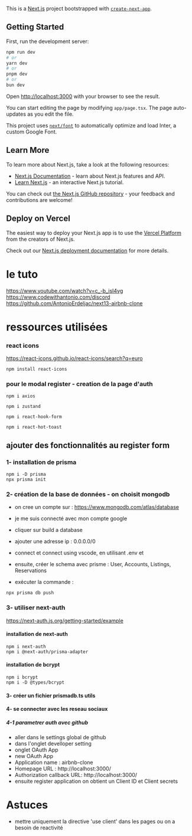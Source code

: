 This is a [Next.js](https://nextjs.org/) project bootstrapped with [`create-next-app`](https://github.com/vercel/next.js/tree/canary/packages/create-next-app).

## Getting Started

First, run the development server:

```bash
npm run dev
# or
yarn dev
# or
pnpm dev
# or
bun dev
```

Open [http://localhost:3000](http://localhost:3000) with your browser to see the result.

You can start editing the page by modifying `app/page.tsx`. The page auto-updates as you edit the file.

This project uses [`next/font`](https://nextjs.org/docs/basic-features/font-optimization) to automatically optimize and load Inter, a custom Google Font.

## Learn More

To learn more about Next.js, take a look at the following resources:

- [Next.js Documentation](https://nextjs.org/docs) - learn about Next.js features and API.
- [Learn Next.js](https://nextjs.org/learn) - an interactive Next.js tutorial.

You can check out [the Next.js GitHub repository](https://github.com/vercel/next.js/) - your feedback and contributions are welcome!

## Deploy on Vercel

The easiest way to deploy your Next.js app is to use the [Vercel Platform](https://vercel.com/new?utm_medium=default-template&filter=next.js&utm_source=create-next-app&utm_campaign=create-next-app-readme) from the creators of Next.js.

Check out our [Next.js deployment documentation](https://nextjs.org/docs/deployment) for more details.

# le tuto
https://www.youtube.com/watch?v=c_-b_isI4vg
https://www.codewithantonio.com/discord
https://github.com/AntonioErdeljac/next13-airbnb-clone



# ressources utilisées

### react icons
https://react-icons.github.io/react-icons/search?q=euro

```
npm install react-icons
```

### pour le modal register - creation de la page d'auth
```
npm i axios
```

```
npm i zustand
```
```
npm i react-hook-form
```

```
npm i react-hot-toast
```

## ajouter des fonctionnalités au register form
### 1- installation de prisma

```
npm i -D prisma
npx prisma init

```
### 2- création de la base de données - on choisit mongodb

- on cree un compte sur : https://www.mongodb.com/atlas/database
- je me suis connecté avec mon compte google
- cliquer sur build a database
- ajouter une adresse ip : 0.0.0.0/0 
- connect et connect using vscode, en utilisant .env et 

- ensuite, créer le schema avec prisme : User, Accounts, Listings, Reservations
- exécuter la commande : 
```
npx prisma db push
```

### 3- utiliser next-auth
https://next-auth.js.org/getting-started/example

#### installation de next-auth
```
npm i next-auth
npm i @next-auth/prisma-adapter
```

#### installation de bcrypt
```
npm i bcrypt
npm i -D @types/bcrypt
```

#### 3- créer un fichier prismadb.ts utils

#### 4- se connecter avec les reseau sociaux
##### 4-1 parametrer auth avec github
- aller dans le settings global de github
- dans l'onglet develloper setting
- onglet OAuth App
- new OAuth App
- Application name : airbnb-clone
- Homepage URL : http://localhost:3000/
- Authorization callback URL: http://localhost:3000/
- ensuite register application
on obtient un Client ID et Client secrets

# Astuces
- mettre uniquement la directive 'use client' dans les pages ou on a besoin de reactivité